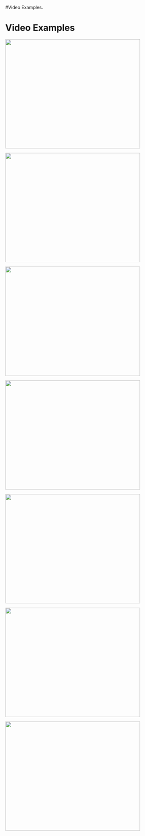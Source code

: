 #Video Examples.

# Video Examples #

<a href='http://www.youtube.com/watch?feature=player_embedded&v=Q--EY1fXhRg' target='_blank'><img src='http://img.youtube.com/vi/Q--EY1fXhRg/0.jpg' width='425' height=344 /></a>

<a href='http://www.youtube.com/watch?feature=player_embedded&v=TvYgJHqDy8I' target='_blank'><img src='http://img.youtube.com/vi/TvYgJHqDy8I/0.jpg' width='425' height=344 /></a>

<a href='http://www.youtube.com/watch?feature=player_embedded&v=p7iLgjAy32Y' target='_blank'><img src='http://img.youtube.com/vi/p7iLgjAy32Y/0.jpg' width='425' height=344 /></a>

<a href='http://www.youtube.com/watch?feature=player_embedded&v=txfMmqYapUw' target='_blank'><img src='http://img.youtube.com/vi/txfMmqYapUw/0.jpg' width='425' height=344 /></a>

<a href='http://www.youtube.com/watch?feature=player_embedded&v=RoMD8ckd1S8' target='_blank'><img src='http://img.youtube.com/vi/RoMD8ckd1S8/0.jpg' width='425' height=344 /></a>

<a href='http://www.youtube.com/watch?feature=player_embedded&v=KqPxf9d72DM' target='_blank'><img src='http://img.youtube.com/vi/KqPxf9d72DM/0.jpg' width='425' height=344 /></a>

<a href='http://www.youtube.com/watch?feature=player_embedded&v=QmvnW_3JvqE' target='_blank'><img src='http://img.youtube.com/vi/QmvnW_3JvqE/0.jpg' width='425' height=344 /></a>